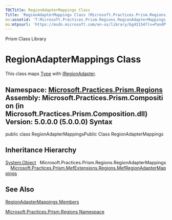 ```yaml
---
TOCTitle: RegionAdapterMappings Class
Title: 'RegionAdapterMappings Class (Microsoft.Practices.Prism.Regions)'
ms:assetid: 'T:Microsoft.Practices.Prism.Regions.RegionAdapterMappings'
ms:mtpsurl: 'https://msdn.microsoft.com/en-us/library/Gg431547(v=PandP.50)'
---
```


Prism Class Library

RegionAdapterMappings Class
===========================

This class maps [Type](http://msdn2.microsoft.com/en-us/library/42892f65) with [IRegionAdapter](https://msdn.microsoft.com/t:microsoft.practices.prism.regions.iregionadapter).

**Namespace:** [Microsoft.Practices.Prism.Regions](https://msdn.microsoft.com/n:microsoft.practices.prism.regions)
**Assembly:** Microsoft.Practices.Prism.Composition (in Microsoft.Practices.Prism.Composition.dll) Version: 5.0.0.0 (5.0.0.0)
Syntax
------

<span id="syntaxToggle"></span>public class RegionAdapterMappingsPublic Class RegionAdapterMappings

Inheritance Hierarchy
---------------------

<span id="familyToggle"></span>[System.Object](http://msdn2.microsoft.com/en-us/library/e5kfa45b)
  Microsoft.Practices.Prism.Regions.RegionAdapterMappings
    [Microsoft.Practices.Prism.MefExtensions.Regions.MefRegionAdapterMappings](https://msdn.microsoft.com/t:microsoft.practices.prism.mefextensions.regions.mefregionadaptermappings)

See Also
--------

<span id="seeAlsoToggle"></span>
[RegionAdapterMappings Members](https://msdn.microsoft.com/allmembers.t:microsoft.practices.prism.regions.regionadaptermappings)

[Microsoft.Practices.Prism.Regions Namespace](https://msdn.microsoft.com/n:microsoft.practices.prism.regions)
